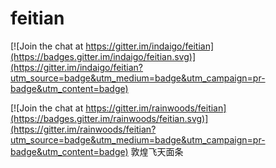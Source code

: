 # feitian

[![Join the chat at https://gitter.im/indaigo/feitian](https://badges.gitter.im/indaigo/feitian.svg)](https://gitter.im/indaigo/feitian?utm_source=badge&utm_medium=badge&utm_campaign=pr-badge&utm_content=badge)

[![Join the chat at https://gitter.im/rainwoods/feitian](https://badges.gitter.im/rainwoods/feitian.svg)](https://gitter.im/rainwoods/feitian?utm_source=badge&utm_medium=badge&utm_campaign=pr-badge&utm_content=badge)
敦煌飞天面条
